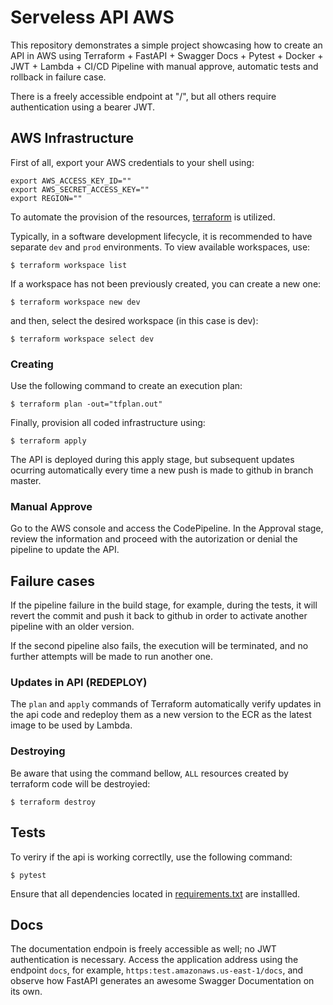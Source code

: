 # Serveless API AWS 
This repository demonstrates a simple project showcasing how to create an API in AWS using Terraform + FastAPI + Swagger Docs + Pytest + Docker + JWT + Lambda + CI/CD Pipeline with manual approve, automatic tests  and rollback in failure case.

There is a freely accessible endpoint at "/", but all others require authentication using a bearer JWT.



## AWS Infrastructure

First of all, export your AWS credentials to your shell using:
```shell
export AWS_ACCESS_KEY_ID=""
export AWS_SECRET_ACCESS_KEY=""
export REGION=""
```

To automate the provision of the resources, [terraform](https://www.terraform.io/) is utilized. 

Typically, in a software development lifecycle, it is recommended to have separate `dev` and `prod` environments. To view available workspaces, use:

```shell
$ terraform workspace list
```
If a workspace has not been previously created, you can create a new one:
```shell
$ terraform workspace new dev
```

and then, select the desired workspace (in this case is dev):
```shell
$ terraform workspace select dev
```

### Creating
Use the following command to create an execution plan:
```shell
$ terraform plan -out="tfplan.out"
```
Finally, provision all coded infrastructure using:
```shell
$ terraform apply
```

The API is deployed during this apply stage, but subsequent updates ocurring  automatically every time a new push is made to github in branch master.

### Manual Approve
Go to the AWS console and access the CodePipeline. In the Approval stage, review the information and proceed with the autorization or denial the pipeline to update the API.


## Failure cases
If the pipeline failure in the build stage, for example, during the tests, it will revert the commit and push it back to github in order to activate another pipeline with an older version.

If the second pipeline also fails, the execution will be terminated, and no further attempts will be made to run another one.

### Updates in API (REDEPLOY)
The `plan` and `apply` commands of Terraform automatically verify updates in the api code and redeploy them as a new version to the ECR as the latest image to be used by Lambda. 


### Destroying
Be aware that using the command bellow, `ALL` resources created by terraform code will be destroyied:
```shell
$ terraform destroy
```

## Tests
To veriry if the api is working correctlly, use the following command:
```shell
$ pytest
```

Ensure that all dependencies located in [requirements.txt](api/requirements.txt) are installled.

## Docs
The documentation endpoin is freely accessible as well; no JWT authentication is necessary.
Access the application address using the endpoint `docs`, for example, `https:test.amazonaws.us-east-1/docs`, and observe how FastAPI generates an awesome Swagger Documentation on its own.


